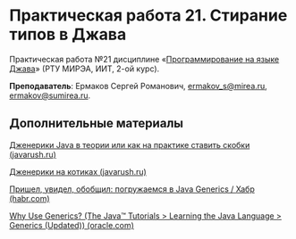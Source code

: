 # Практическая работа 21. Стирание типов в Джава
Практическая работа №21 дисциплине «[Программирование на языке Джава](https://online-edu.mirea.ru/course/view.php?id=4053)» (РТУ МИРЭА, ИИТ, 2-ой курс).

**Преподаватель**: Ермаков Сергей Романович, ermakov_s@mirea.ru, ermakov@sumirea.ru.

## Дополнительные материалы

[Дженерики Java в теории или как на практике ставить скобки (javarush.ru)](https://javarush.ru/groups/posts/2004-teorija-dzhenerikov-v-java-ili-gde-na-praktike-stavitjh-skobki)

[Дженерики на котиках (javarush.ru)](https://javarush.ru/groups/posts/2310-dzheneriki-na-kotikakh)

[Пришел, увидел, обобщил: погружаемся в Java Generics / Хабр (habr.com)](https://habr.com/ru/company/sberbank/blog/416413/)

[Why Use Generics? (The Java™ Tutorials > Learning the Java Language > Generics (Updated)) (oracle.com)](https://docs.oracle.com/javase/tutorial/java/generics/why.html)

